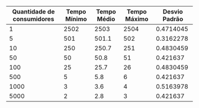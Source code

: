Quantidade de consumidores | Tempo Mínimo | Tempo Médio | Tempo Máximo | Desvio Padrão
-------------------------- | ------------ | ----------- | ------------ | -------------
1 | 2502 | 2503 | 2504 | 0.4714045
5 | 501 | 501.1 | 502 | 0.3162278
10 | 250 | 250.7 | 251 | 0.4830459
50 | 50 | 50.8 | 51 | 0.421637
100 | 25 | 25.7 | 26 | 0.4830459
500 | 5 | 5.8 | 6 | 0.421637
1000 | 3 | 3.6 | 4 | 0.5163978
5000 | 2 | 2.8 | 3 | 0.421637